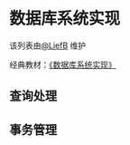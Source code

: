 # 数据库系统实现

该列表由[@LiefB](https://github.com/LiefB) 维护

经典教材：[《数据库系统实现》](https://book.douban.com/subject/4838430/)

## 查询处理


## 事务管理
	